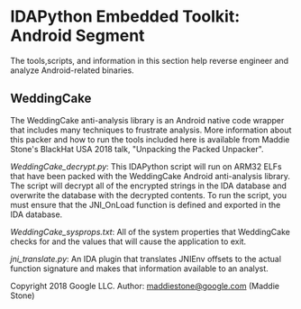 # IDAPython Embedded Toolkit: Android Segment

The tools,scripts, and information in this section help reverse engineer
and analyze Android-related binaries. 

## WeddingCake
The WeddingCake anti-analysis library is an Android native code wrapper 
that includes many techniques to frustrate analysis. More information 
about this packer and how to run the tools included here is available
from Maddie Stone's BlackHat USA 2018 talk, "Unpacking the Packed Unpacker".

*WeddingCake_decrypt.py*: This IDAPython script will run on ARM32 ELFs
that have been packed with the WeddingCake Android anti-analysis library.
The script will decrypt all of the encrypted strings in the IDA database
and overwrite the database with the decrypted contents. To run the script,
you must ensure that the JNI_OnLoad function is defined and exported in 
the IDA database. 

*WeddingCake_sysprops.txt*: All of the system properties that WeddingCake
checks for and the values that will cause the application to exit.

*jni_translate.py*: An IDA plugin that translates JNIEnv offsets to the actual function signature and makes that information available to an analyst.

Copyright 2018 Google LLC.
Author: maddiestone@google.com (Maddie Stone)

